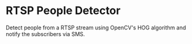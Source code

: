 # RTSP People Detector

Detect people from a RTSP stream using OpenCV's HOG algorithm and notify the subscribers via SMS.
